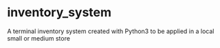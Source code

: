 # inventory_system
A terminal inventory system created with Python3 to be applied in a local small or medium store

